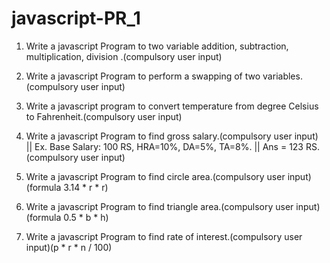 # javascript-PR_1
1. Write a javascript Program to two variable addition, subtraction, multiplication, division .(compulsory user input)

2. Write a javascript Program to perform a swapping of two variables.(compulsory user input)

3. Write a javascript program to convert temperature from degree Celsius to Fahrenheit.(compulsory user input)

4. Write a javascript Program to find gross salary.(compulsory user input) || Ex. Base Salary: 100 RS, HRA=10%, DA=5%, TA=8%. || Ans = 123 RS.(compulsory user input)

5. Write a javascript Program to find circle area.(compulsory user input)(formula  3.14 * r * r)

6. Write a javascript Program to find triangle area.(compulsory user input)(formula  0.5 * b * h)

7. Write a javascript Program to find  rate of interest.(compulsory user input)(p * r  * n / 100)
